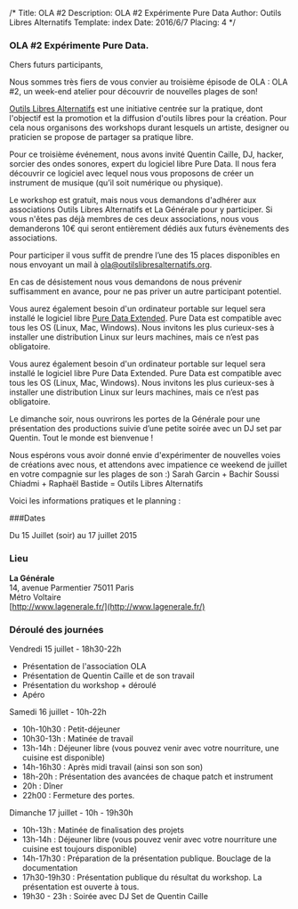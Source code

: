 /*
Title: OLA #2
Description: OLA #2 Expérimente Pure Data
Author: Outils Libres Alternatifs
Template: index
Date: 2016/6/7
Placing: 4
*/


### OLA #2 Expérimente Pure Data.

Chers futurs participants,

Nous sommes très fiers de vous convier au troisième épisode de OLA : OLA #2, un week-end atelier pour découvrir de nouvelles plages de son!

[Outils Libres Alternatifs](http://outilslibresalternatifs.org/) est une initiative centrée sur la pratique, dont l'objectif est la promotion et la diffusion d'outils libres pour la création. Pour cela nous organisons des workshops durant lesquels un artiste, designer ou praticien se propose de partager sa pratique libre.

Pour ce troisième événement, nous avons invité Quentin Caille, DJ, hacker, sorcier des ondes sonores, expert du logiciel libre Pure Data. Il nous fera découvrir ce logiciel avec lequel nous vous proposons de créer un instrument de musique (qu’il soit numérique ou physique).

Le workshop est gratuit, mais nous vous demandons d'adhérer aux associations Outils Libres Alternatifs et La Générale pour y participer. Si vous n'êtes pas déjà membres de ces deux associations, nous vous demanderons 10€ qui seront entièrement dédiés aux futurs évènements des associations.

Pour participer il vous suffit de prendre l’une des 15 places disponibles en nous envoyant un mail à [ola@outilslibresalternatifs.org](mailto:ola@outilslibresalternatifs.org).

En cas de désistement nous vous demandons de nous prévenir suffisamment en avance, pour ne pas priver un autre participant potentiel.

Vous aurez également besoin d'un ordinateur portable sur lequel sera installé le logiciel libre [Pure Data Extended](https://puredata.info/downloads/pd-extended). Pure Data est compatible avec tous les OS (Linux, Mac, Windows). Nous invitons les plus curieux-ses à installer une distribution Linux sur leurs machines, mais ce n’est pas obligatoire.

Vous aurez également besoin d'un ordinateur portable sur lequel sera installé le logiciel libre Pure Data Extended. Pure Data est compatible avec tous les OS (Linux, Mac, Windows). Nous invitons les plus curieux-ses à installer une distribution Linux sur leurs machines, mais ce n’est pas obligatoire.

Le dimanche soir, nous ouvrirons les portes de la Générale pour une présentation des productions suivie d’une petite soirée avec un DJ set par Quentin. Tout le monde est bienvenue !

Nous espérons vous avoir donné envie d'expérimenter de nouvelles voies de créations avec nous, et attendons avec impatience ce weekend de juillet en votre compagnie sur les plages de son :)
Sarah Garcin + Bachir Soussi Chiadmi + Raphaël Bastide = Outils Libres Alternatifs

Voici les informations pratiques et le planning :

###Dates

Du 15 Juillet (soir) au 17 juillet 2015

### Lieu

**La Générale**  
14, avenue Parmentier 75011 Paris  
Métro Voltaire  
[http://www.lagenerale.fr/](http://www.lagenerale.fr/)

### Déroulé des journées

Vendredi 15 juillet - 18h30-22h

- Présentation de l'association OLA
- Présentation de Quentin Caille et de son travail
- Présentation du workshop + déroulé
- Apéro

Samedi 16 juillet - 10h-22h

- 10h-10h30 : Petit-déjeuner
- 10h30-13h : Matinée de travail
- 13h-14h : Déjeuner libre (vous pouvez venir avec votre nourriture, une cuisine est disponible)
- 14h-16h30 : Après midi travail (ainsi son son son)
- 18h-20h : Présentation des avancées de chaque patch et instrument
- 20h : Dîner
- 22h00 : Fermeture des portes.

Dimanche 17 juillet - 10h - 19h30h

- 10h-13h : Matinée de finalisation des projets
- 13h-14h : Déjeuner libre (vous pouvez venir avec votre nourriture une cuisine est toujours disponible)
- 14h-17h30 : Préparation de la présentation publique. Bouclage de la documentation
- 17h30-19h30 : Présentation publique du résultat du workshop. La présentation est ouverte à tous.
- 19h30 - 23h : Soirée avec DJ Set de Quentin Caille
